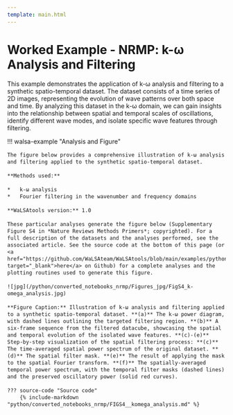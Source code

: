 ```yaml
---
template: main.html
---
```


# Worked Example - NRMP: k-ω Analysis and Filtering

This example demonstrates the application of k-ω analysis and filtering to a synthetic spatio-temporal dataset. The dataset consists of a time series of 2D images, representing the evolution of wave patterns over both space and time. By analyzing this dataset in the k-ω domain, we can gain insights into the relationship between spatial and temporal scales of oscillations, identify different wave modes, and isolate specific wave features through filtering.

!!! walsa-example "Analysis and Figure"

    The figure below provides a comprehensive illustration of k-ω analysis and filtering applied to the synthetic spatio-temporal dataset.

    **Methods used:**

    *   k-ω analysis
    *   Fourier filtering in the wavenumber and frequency domains

    **WaLSAtools version:** 1.0

    These particular analyses generate the figure below (Supplementary Figure S4 in *Nature Reviews Methods Primers*; copyrighted). For a full description of the datasets and the analyses performed, see the associated article. See the source code at the bottom of this page (or <a href="https://github.com/WaLSAteam/WaLSAtools/blob/main/examples/python/Worked_examples__NRMP/FIGS4__komega_analysis.ipynb" target="_blank">here</a> on Github) for a complete analyses and the plotting routines used to generate this figure.

    ![jpg](/python/converted_notebooks_nrmp/Figures_jpg/FigS4_k-omega_analysis.jpg)

    **Figure Caption:** Illustration of k-ω analysis and filtering applied to a synthetic spatio-temporal dataset. **(a)** The k-ω power diagram, with dashed lines outlining the targeted filtering region. **(b)** A six-frame sequence from the filtered datacube, showcasing the spatial and temporal evolution of the isolated wave features. **(c)-(e)** Step-by-step visualization of the spatial filtering process: **(c)** The time-averaged spatial power spectrum of the original dataset. **(d)** The spatial filter mask. **(e)** The result of applying the mask to the spatial Fourier transform. **(f)** The spatially-averaged temporal power spectrum, with the temporal filter masks (dashed lines) and the preserved oscillatory power (solid red curves).

    ??? source-code "Source code"
        {% include-markdown "python/converted_notebooks_nrmp/FIGS4__komega_analysis.md" %}

